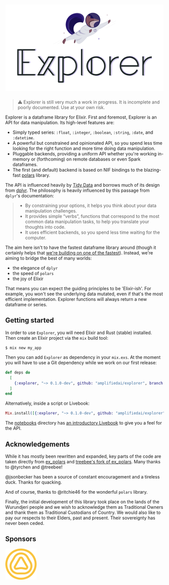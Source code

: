 <h1><img src="explorer.png" alt="Explorer"></h1>

> :warning: Explorer is still very much a work in progress. It is incomplete and poorly documented. Use
> at your own risk.

Explorer is a dataframe library for Elixir. First and foremost, Explorer is an API for data
manipulation. Its high-level features are:

- Simply typed series: `:float`, `:integer`, `:boolean`, `:string`, `:date`, and `:datetime`.
- A powerful but constrained and opinionated API, so you spend less time looking for the right 
  function and more time doing data manipulation.
- Pluggable backends, providing a uniform API whether you're working in-memory or (forthcoming) on
  remote databases or even Spark dataframes.
- The first (and default) backend is based on NIF bindings to the blazing-fast
  [polars](https://docs.rs/polars) library.

The API is influenced heavily by [Tidy Data](https://vita.had.co.nz/papers/tidy-data.pdf) and 
borrows much of its design from [dplyr](https://dplyr.tidyverse.org). The philosophy is heavily 
influenced by this passage from `dplyr`'s documentation:

> - By constraining your options, it helps you think about your data manipulation challenges.
> - It provides simple “verbs”, functions that correspond to the most common data manipulation 
>   tasks, to help you translate your thoughts into code.
> - It uses efficient backends, so you spend less time waiting for the computer.

The aim here isn't to have the fastest dataframe library around (though it certainly helps that 
[we're building on one of the fastest](https://h2oai.github.io/db-benchmark/)). Instead, we're 
aiming to bridge the best of many worlds:

- the elegance of `dplyr`
- the speed of `polars`
- the joy of Elixir

That means you can expect the guiding principles to be 'Elixir-ish'. For example, you won't see 
the underlying data mutated, even if that's the most efficient implementation. Explorer functions 
will always return a new dataframe or series.

## Getting started

In order to use `Explorer`, you will need Elixir and Rust (stable) installed. Then create an 
Elixir project via the `mix` build tool:

```
$ mix new my_app
```

Then you can add `Explorer` as dependency in your `mix.exs`. At the moment you will have to use a 
Git dependency while we work on our first release:

```elixir
def deps do
  [
    {:explorer, "~> 0.1.0-dev", github: "amplifiedai/explorer", branch: "main"}
  ]
end
```

Alternatively, inside a script or Livebook:

```elixir
Mix.install([{:explorer, "~> 0.1.0-dev", github: "amplifiedai/explorer", branch: "main"}])
```

The [notebooks](./notebooks) directory has [an introductory
Livebook](./notebooks/exploring_explorer.livemd) to give you a feel for the API.

## Acknowledgements

While it has mostly been rewritten and expanded, key parts of the code are taken directly from 
[ex_polars](https://github.com/tyrchen/ex_polars) and 
[treebee's fork of ex_polars](https://github.com/treebee/ex_polars). Many thanks to @tyrchen and 
@treebee!

@jsonbecker has been a source of constant encouragement and a tireless duck. Thanks for quacking.

And of course, thanks to @ritchie46 for the wonderful `polars` library.

Finally, the initial development of this library took place on the lands of the Wurundjeri people 
and we wish to acknowledge them as Traditional Owners and thank them as Traditional Custodians of 
Country. We would also like to pay our respects to their Elders, past and present. Their 
sovereignty has never been ceded.

## Sponsors
<a href="https://amplified.ai"><img src="sponsors/amplified.png" width=100 alt="Amplified"></a>
